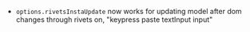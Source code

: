 * `options.rivetsInstaUpdate` now works for updating model after dom changes through rivets on, "keypress paste textInput input"
